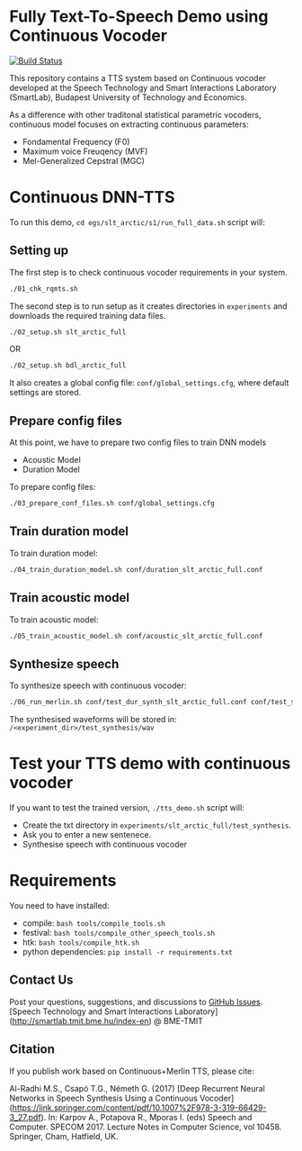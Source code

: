 # Fully Text-To-Speech Demo using Continuous Vocoder

[![Build Status](https://travis-ci.org/malradhi/merlin.svg?branch=master)](https://travis-ci.org/malradhi/merlin)


This repository contains a TTS system based on Continuous vocoder developed at the Speech Technology and Smart Interactions Laboratory (SmartLab), Budapest University of Technology and Economics.

As a difference with other traditonal statistical parametric vocoders, continuous model focuses on extracting continuous parameters:

* Fondamental Frequency (F0)
* Maximum voice Freuqency (MVF)
* Mel-Generalized Cepstral (MGC) 


# Continuous DNN-TTS

To run this demo, `cd egs/slt_arctic/s1/run_full_data.sh` script will:


## Setting up

The first step is to check continuous vocoder requirements in your system.
```sh
./01_chk_rqmts.sh
```

The second step is to run setup as it creates directories in ```experiments``` and downloads the required training data files.

```sh
./02_setup.sh slt_arctic_full
```
OR
```sh
./02_setup.sh bdl_arctic_full
```

It also creates a global config file: `conf/global_settings.cfg`, where default settings are stored.
 
## Prepare config files

At this point, we have to prepare two config files to train DNN models
- Acoustic Model
- Duration Model

To prepare config files:
```sh
./03_prepare_conf_files.sh conf/global_settings.cfg
```

## Train duration model

To train duration model:
```sh
./04_train_duration_model.sh conf/duration_slt_arctic_full.conf
```

## Train acoustic model

To train acoustic model:
```sh
./05_train_acoustic_model.sh conf/acoustic_slt_arctic_full.conf
```
## Synthesize speech

To synthesize speech with continuous vocoder:
```sh
./06_run_merlin.sh conf/test_dur_synth_slt_arctic_full.conf conf/test_synth_slt_arctic_full.conf
```
The synthesised waveforms will be stored in: ```/<experiment_dir>/test_synthesis/wav```




# Test your TTS demo with continuous vocoder

If you want to test the trained version, `./tts_demo.sh` script will:

- Create the txt directory in ```experiments/slt_arctic_full/test_synthesis```.
- Ask you to enter a new sentenece.
- Synthesise speech with continuous vocoder 


# Requirements

You need to have installed:
* compile: ```bash tools/compile_tools.sh```
* festival: ```bash tools/compile_other_speech_tools.sh```
* htk: ```bash tools/compile_htk.sh```
* python dependencies: ```pip install -r requirements.txt```


Contact Us
----------

Post your questions, suggestions, and discussions to [GitHub Issues](https://github.com/malradhi/merlin/issues).
[Speech Technology and Smart Interactions Laboratory] (http://smartlab.tmit.bme.hu/index-en) @ BME-TMIT

Citation
--------

If you publish work based on Continuous+Merlin TTS, please cite: 

Al-Radhi M.S., Csapó T.G., Németh G. (2017) [Deep Recurrent Neural Networks in Speech Synthesis Using a Continuous Vocoder] (https://link.springer.com/content/pdf/10.1007%2F978-3-319-66429-3_27.pdf). In: Karpov A., Potapova R., Mporas I. (eds) Speech and Computer. SPECOM 2017. Lecture Notes in Computer Science, vol 10458. Springer, Cham, Hatfield, UK.



